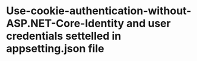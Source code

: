 # Use-cookie-authentication-without-ASP.NET-Core-Identity and user credentials settelled in appsetting.json file
